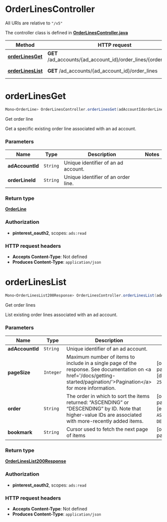 # OrderLinesController

All URIs are relative to `"/v5"`

The controller class is defined in **[OrderLinesController.java](../../src/main/java/org/openapitools/controller/OrderLinesController.java)**

Method | HTTP request | Description
------------- | ------------- | -------------
[**orderLinesGet**](#orderLinesGet) | **GET** /ad_accounts/{ad_account_id}/order_lines/{order_line_id} | Get order line
[**orderLinesList**](#orderLinesList) | **GET** /ad_accounts/{ad_account_id}/order_lines | Get order lines

<a id="orderLinesGet"></a>
# **orderLinesGet**
```java
Mono<OrderLine> OrderLinesController.orderLinesGet(adAccountIdorderLineId)
```

Get order line

Get a specific existing order line associated with an ad account.

### Parameters
Name | Type | Description  | Notes
------------- | ------------- | ------------- | -------------
**adAccountId** | `String` | Unique identifier of an ad account. |
**orderLineId** | `String` | Unique identifier of an order line. |

### Return type
[**OrderLine**](../../docs/models/OrderLine.md)

### Authorization
* **pinterest_oauth2**, scopes: `ads:read`

### HTTP request headers
 - **Accepts Content-Type**: Not defined
 - **Produces Content-Type**: `application/json`

<a id="orderLinesList"></a>
# **orderLinesList**
```java
Mono<OrderLinesList200Response> OrderLinesController.orderLinesList(adAccountIdpageSizeorderbookmark)
```

Get order lines

List existing order lines associated with an ad account.

### Parameters
Name | Type | Description  | Notes
------------- | ------------- | ------------- | -------------
**adAccountId** | `String` | Unique identifier of an ad account. |
**pageSize** | `Integer` | Maximum number of items to include in a single page of the response. See documentation on &lt;a href&#x3D;&#39;/docs/getting-started/pagination/&#39;&gt;Pagination&lt;/a&gt; for more information. | [optional parameter] [default to `25`]
**order** | `String` | The order in which to sort the items returned: “ASCENDING” or “DESCENDING” by ID. Note that higher-value IDs are associated with more-recently added items. | [optional parameter] [enum: `ASCENDING`, `DESCENDING`]
**bookmark** | `String` | Cursor used to fetch the next page of items | [optional parameter]

### Return type
[**OrderLinesList200Response**](../../docs/models/OrderLinesList200Response.md)

### Authorization
* **pinterest_oauth2**, scopes: `ads:read`

### HTTP request headers
 - **Accepts Content-Type**: Not defined
 - **Produces Content-Type**: `application/json`

